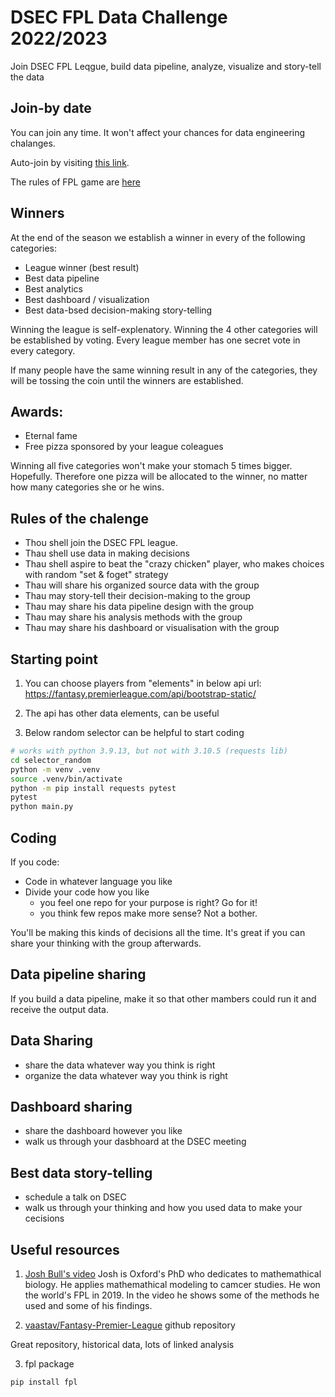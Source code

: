 # DSEC FPL Data Challenge 2022/2023

Join DSEC FPL Leqgue, build data pipeline, analyze, visualize and story-tell the data

## Join-by date

You can join any time. It won't affect your chances for data engineering chalanges. 

Auto-join by visiting [this link](https://fantasy.premierleague.com/leagues/auto-join/szunr4).

The rules of FPL game are [here](https://fantasy.premierleague.com/help/rules)

## Winners

At the end of the season we establish a winner in every of the following categories:

- League winner (best result)
- Best data pipeline
- Best analytics
- Best dashboard / visualization
- Best data-bsed decision-making story-telling

Winning the league is self-explenatory. Winning the 4 other categories
will be established by voting. Every league member has one secret vote in every category.

If many people have the same winning result in any of the categories, 
they will be tossing the coin until the winners are established.

## Awards:

- Eternal fame
- Free pizza sponsored by your league coleagues

Winning all five categories won't make your stomach 5 times bigger. Hopefully.
Therefore one pizza will be allocated to the winner, no matter how many categories she or he wins.

## Rules of the chalenge

* Thou shell join the DSEC FPL league. 
* Thau shell use data in making decisions
* Thau shell aspire to beat the "crazy chicken" player, who makes choices with random "set & foget" strategy
* Thau will share his organized source data with the group
* Thau may story-tell their decision-making to the group
* Thau may share his data pipeline design with the group
* Thau may share his analysis methods with the group
* Thau may share his dashboard or visualisation with the group

## Starting point

1. You can choose players from "elements" in below api url:
https://fantasy.premierleague.com/api/bootstrap-static/

2. The api has other data elements, can be useful

3. Below random selector can be helpful to start coding

```sh
# works with python 3.9.13, but not with 3.10.5 (requests lib)
cd selector_random
python -m venv .venv
source .venv/bin/activate
python -m pip install requests pytest
pytest
python main.py
```

## Coding

If you code: 

- Code in whatever language you like
- Divide your code how you like 
	- you feel one repo for your purpose is right? Go for it!
	- you think few repos make more sense? Not a bother.
	
You'll be making this kinds of decisions all the time. It's great if you
can share your thinking with the group afterwards.

## Data pipeline sharing

If you build a data pipeline, make it so that other mambers could run it
and receive the output data.

## Data Sharing

- share the data whatever way you think is right
- organize the data whatever way you think is right

## Dashboard sharing

- share the dashboard however you like
- walk us through your dasbhoard at the DSEC meeting

## Best data story-telling

- schedule a talk on DSEC
- walk us through your thinking and how you used data to make your cecisions

## Useful resources
1. [Josh Bull's video](https://www.youtube.com/watch?v=LzEuweGrHvc&t=1268s)
Josh is Oxford's PhD who dedicates to mathemathical biology. He applies mathemathical modeling to camcer studies. He won the world's FPL in 2019. In the video he shows some of the 
methods he used and some of his findings.

2. [vaastav/Fantasy-Premier-League](https://github.com/vaastav/Fantasy-Premier-League) github repository

Great repository, historical data, lots of linked analysis

3. fpl package

```sh
pip install fpl
```
